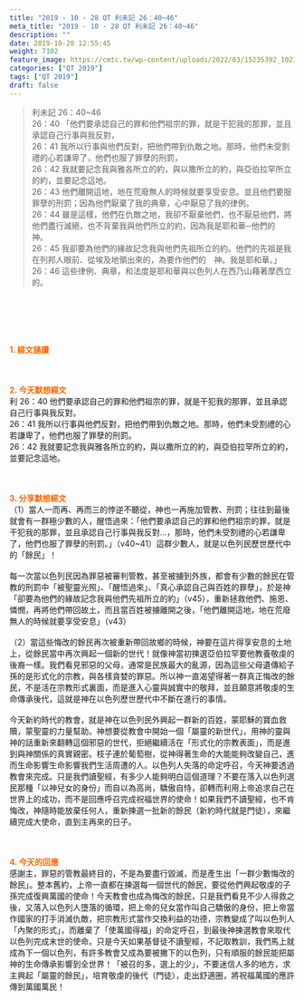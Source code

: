 ```yaml
---
title: "2019 - 10 - 28 QT 利未記 26：40~46"
meta_title: "2019 - 10 - 28 QT 利未記 26：40~46"
description: ""
date: 2019-10-28 12:55:45
weight: 7102
feature_image: https://cmtc.tw/wp-content/uploads/2022/03/15235392_10211799862337740_180693556567566654_o-1.webp
categories: ["QT 2019"]
tags: ["QT 2019"]
draft: false
---
```


<blockquote>利未記 26：40~46<br />
26：40 「他們要承認自己的罪和他們祖宗的罪，就是干犯我的那罪，並且承認自己行事與我反對，<br />
26：41 我所以行事與他們反對，把他們帶到仇敵之地。那時，他們未受割禮的心若謙卑了，他們也服了罪孽的刑罰，<br />
26：42 我就要記念我與雅各所立的約，與以撒所立的約，與亞伯拉罕所立的約，並要記念這地。<br />
26：43 他們離開這地，地在荒廢無人的時候就要享受安息。並且他們要服罪孽的刑罰；因為他們厭棄了我的典章，心中厭惡了我的律例。<br />
26：44 雖是這樣，他們在仇敵之地，我卻不厭棄他們，也不厭惡他們，將他們盡行滅絕，也不背棄我與他們所立的約，因為我是耶和華─他們的　神。<br />
26：45 我卻要為他們的緣故記念我與他們先祖所立的約。他們的先祖是我在列邦人眼前、從埃及地領出來的，為要作他們的　神。我是耶和華。」<br />
26：46 這些律例、典章，和法度是耶和華與以色列人在西乃山藉著摩西立的。</blockquote><br />
&nbsp;<br />
<br />
&nbsp;<br />
<br />
<span style="color: #ff6600;"><strong>1. </strong><strong>經文誦讀</strong></span><br />
<br />
<span style="color: #ff6600;"><strong> </strong></span><br />
<br />
<span style="color: #ff6600;"><strong>2. 今天默想</strong><strong>經文<br />
</strong></span>利 26：40 他們要承認自己的罪和他們祖宗的罪，就是干犯我的那罪，並且承認自己行事與我反對。<br />
26：41 我所以行事與他們反對，把他們帶到仇敵之地。那時，他們未受割禮的心若謙卑了，他們也服了罪孽的刑罰。<br />
26：42 我就要記念我與雅各所立的約，與以撒所立的約，與亞伯拉罕所立的約，並要記念這地。<br />
<br />
&nbsp;<br />
<br />
<span style="color: #ff6600;"><strong>3. 分享默想經文<br />
</strong></span>（1）當人一而再、再而三的悖逆不聽從，神也一再施加管教、刑罰；往往到最後就會有一群極少數的人，醒悟過來：「他們要承認自己的罪和他們祖宗的罪，就是干犯我的那罪，並且承認自己行事與我反對…，那時，他們未受割禮的心若謙卑了，他們也服了罪孽的刑罰。」（v40~41）這群少數人，就是以色列民歷世歷代中的「餘民」！<br />
<br />
每一次當以色列民因為罪惡被審判管教，甚至被擄到外族，都會有少數的餘民在管教的刑罰中「被聖靈光照」、「醒悟過來」、「真心承認自己與百姓的罪孽」，於是神「卻要為他們的緣故記念我與他們先祖所立的約」（v45），重新拯救他們、施恩、憐憫，再將他們帶回故土，而且當百姓被擄離開之後，「他們離開這地，地在荒廢無人的時候就要享受安息」（v43）<br />
<br />
（2）當這些悔改的餘民再次被重新帶回故鄉的時候，神要在這片得享安息的土地上，從餘民當中再次興起一個新的世代！就像神當初揀選亞伯拉罕要他教養敬虔的後裔一樣。我們看見邪惡的父母，通常是民族最大的亂源，因為這些父母遺傳給子孫的是形式化的宗教，與各樣貪婪的罪惡。所以神一直渴望得著一群真正悔改的餘民，不是活在宗教形式裏面，而是進入心靈與誠實中的敬拜，並且願意將敬虔的生命傳承後代，這就是神在以色列歷世歷代中不斷在進行的事情。<br />
<br />
今天新約時代的教會，就是神在以色列民外興起一群新的百姓，蒙耶穌的寶血救贖，蒙聖靈的力量幫助。神想要從教會中開始一個「屬靈的新世代」，用神的靈與神的話重新來翻轉這個邪惡的世代，拒絕繼續活在「形式化的宗教表面」，而是進到與神關係的真實親密。枝子連於葡萄樹，從神得著生命的大能能夠改變自己，進而生命影響生命影響我們生活周遭的人。以色列人失落的命定呼召，今天神要透過教會來完成。只是我們讀聖經，有多少人能夠明白這個道理？不要在落入以色列選民那種「以神兒女的身份」而自以為高尚，驕傲自恃，卻轉而利用上帝追求自己在世界上的成功，而不是回應呼召完成祝福世界的使命！如果我們不讀聖經，也不肯悔改，神隨時能放棄任何人，重新揀選一批新的餘民（新約時代就是門徒），來繼續完成大使命，直到主再來的日子。<br />
<br />
&nbsp;<br />
<br />
<span style="color: #ff6600;"><strong>4. 今天的回應<br />
</strong></span>感謝主，罪惡的管教最終目的，不是為要盡行毀滅，而是產生出「一群少數悔改的餘民」。整本舊約，上帝一直都在揀選每一個世代的餘民，要從他們興起敬虔的子孫完成復興萬國的使命！今天教會也成為悔改的餘民，只是我們看見不少人得救之後，又落入以色列人墮落的循環，把上帝的兒女當作叫自己驕傲的身份，把上帝當作國家的打手消滅仇敵，把宗教形式當作交換利益的功德，宗教變成了叫以色列人「內聚的形式」，而離棄了「使萬國得福」的命定呼召，到最後神揀選教會來取代以色列完成末世的使命。只是今天如果基督徒不讀聖經，不記取教訓，我們馬上就成為下一個以色列，有許多教會又成為要被撇下的以色列，只有順服的餘民能把屬神的生命傳承影響到全世界！「被召的多，選上的少」，不要迷信人多的地方，求主興起「屬靈的餘民」，培育敬虔的後代（門徒），走出舒適圈，將祝福萬國的應許傳到萬國萬民！<br />
<br />
&nbsp;
        